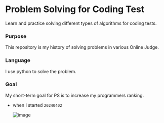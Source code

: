 # Problem Solving for Coding Test
Learn and practice solving different types of algorithms for coding tests.

### Purpose
This repository is my history of solving problems in various Online Judge. 

### Language
I use python to solve the problem.

### Goal
My short-term goal for PS is to increase my programmers ranking.

- when I started `20240402`
 
     ![image](https://github.com/culonculon/PS_for_CodingTest/assets/162904282/9886057d-374a-4148-a1f2-8a26e65e68c1)  <!-- 들여쓰기(Indent) 2칸 or 3칸 -->
